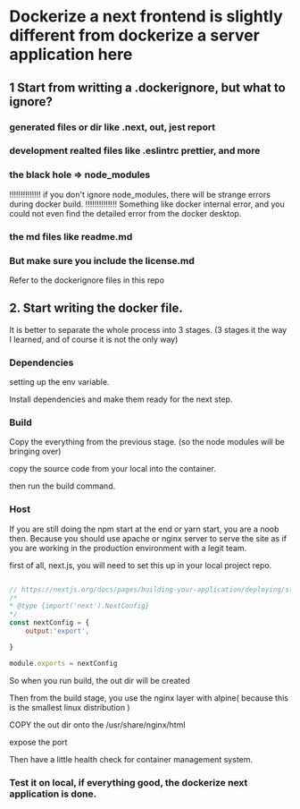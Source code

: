 # Dockerize a next frontend is slightly different from dockerize a server application here

## 1 Start from writting a .dockerignore, but what to ignore?

### generated files or dir like .next, out, jest report

### development realted files like .eslintrc prettier, and more

### the black hole => node_modules

!!!!!!!!!!!!!! if you don't ignore node_modules, there will be strange errors during docker build.
!!!!!!!!!!!!!! Something like docker internal error, and you could not even find the detailed error from the docker desktop.

### the md files like readme.md

### But make sure you include the license.md

Refer to the dockerignore files in this repo

## 2. Start writing the docker file.

It is better to separate the whole process into 3 stages. (3 stages it the way I learned, and of course it is not the only way)

### Dependencies

setting up the env variable.

Install dependencies and make them ready for the next step.

### Build

Copy the everything from the previous stage. (so the node modules will be bringing over)

copy the source code from your local into the container.

then run the build command.

### Host

If you are still doing the npm start at the end or yarn start, you are a noob then. Because you should use apache or nginx server to serve the site as if you are working in the production environment with a legit team.

first of all, next.js, you will need to set this up in your local project repo.


```js

// https://nextjs.org/docs/pages/building-your-application/deploying/static-exports
/*
* @type {import('next').NextConfig} 
*/
const nextConfig = {
    output:'export',

}

module.exports = nextConfig


```

So when you run build, the out dir will be created

Then from the build stage, you use the nginx layer with alpine( because this is the smallest linux distribution )

COPY the out dir onto the /usr/share/nginx/html

expose the port

Then have a little health check for container management system.

### Test it on local, if everything good, the dockerize next application is done.